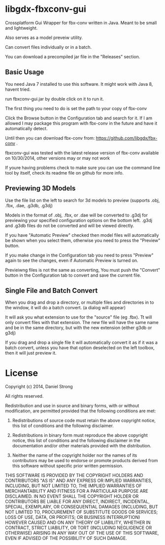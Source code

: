 libgdx-fbxconv-gui
==================

Crossplatform Gui Wrapper for fbx-conv written in Java. Meant to be small and lightweight.

Also serves as a model preveiw utility.

Can convert files individually or in a batch.

You can download a precompiled jar file in the "Releases" section.


Basic Usage
---------------

You need Java 7 installed to use this software. It might work with Java 8, havent tried.

run fbxconv-gui.jar by double click on it to run it.

The first thing you need to do is set the path to your copy of fbx-conv

Click the Browse button in the Configuration tab and search for it. If I am allowed I may package this program with fbx-conv in the future and have it automatically detect. 

Until then you can download fbx-conv from: https://github.com/libgdx/fbx-conv . 

fbxconv-gui was tested with the latest release version of fbx-conv available on 10/30/2014, other versions may or may not work

If youre having problems check to make sure you can use the command line tool by itself, check its readme file on github for more info.


Previewing 3D Models
---------------

Use the file list on the left to search for 3d models to preview (supports .obj, .fbx, .dae, .g3db, .g3dj)

Models in the format of .obj, .fbx, or .dae will be converted to .g3dj for previewing your specified configuration options on the bottom left. .g3dj and .g3db files do not be converted and will be viewed directly.

If you have "Automatic Preview" checked then model files will automatically be shown when you select them, otherwise you need to press the "Preview" button.

If you make change in the Configuration tab you need to press "Preview" again to see the changes, even if Automatic Preview is turned on.

Previeiwng files is not the same as converting, You must push the "Convert" button in the Configuration tab to convert and save the current file.


Single File and Batch Convert
---------------

When you drag and drop a directory, or multiple files and directories in to the window, it will do a batch convert. (a dialog will appear)

It will ask you what extension to use for the "source" file (eg .fbx). Tt will only convert files with that extension. The new file will have the same name and be in the same directory, but with the new extension (either g3db or g3dj)

If you drag and drop a single file it will automatically convert it as if it was a batch convert, unless you have that option deselected on the left toolbox, then it will just preview it.


License
==================

Copyright (c) 2014, Daniel Strong

All rights reserved.

Redistribution and use in source and binary forms, with or without modification, are permitted provided that the following conditions are met:

1. Redistributions of source code must retain the above copyright notice, this list of conditions and the following disclaimer.

2. Redistributions in binary form must reproduce the above copyright notice, this list of conditions and the following disclaimer in the documentation and/or other materials provided with the distribution.

3. Neither the name of the copyright holder nor the names of its contributors may be used to endorse or promote products derived from this software without specific prior written permission.

THIS SOFTWARE IS PROVIDED BY THE COPYRIGHT HOLDERS AND CONTRIBUTORS "AS IS" AND ANY EXPRESS OR IMPLIED WARRANTIES, INCLUDING, BUT NOT LIMITED TO, THE IMPLIED WARRANTIES OF MERCHANTABILITY AND FITNESS FOR A PARTICULAR PURPOSE ARE DISCLAIMED. IN NO EVENT SHALL THE COPYRIGHT HOLDER OR CONTRIBUTORS BE LIABLE FOR ANY DIRECT, INDIRECT, INCIDENTAL, SPECIAL, EXEMPLARY, OR CONSEQUENTIAL DAMAGES (INCLUDING, BUT NOT LIMITED TO, PROCUREMENT OF SUBSTITUTE GOODS OR SERVICES; LOSS OF USE, DATA, OR PROFITS; OR BUSINESS INTERRUPTION) HOWEVER CAUSED AND ON ANY THEORY OF LIABILITY, WHETHER IN CONTRACT, STRICT LIABILITY, OR TORT (INCLUDING NEGLIGENCE OR OTHERWISE) ARISING IN ANY WAY OUT OF THE USE OF THIS SOFTWARE, EVEN IF ADVISED OF THE POSSIBILITY OF SUCH DAMAGE.


